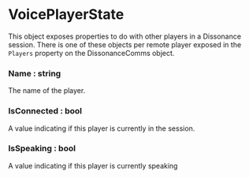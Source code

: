 # VoicePlayerState

This object exposes properties to do with other players in a Dissonance session. There is one of these objects per remote player exposed in the `Players` property on the DissonanceComms object.

### Name : string

The name of the player.

### IsConnected : bool

A value indicating if this player is currently in the session.

### IsSpeaking : bool

A value indicating if this player is currently speaking